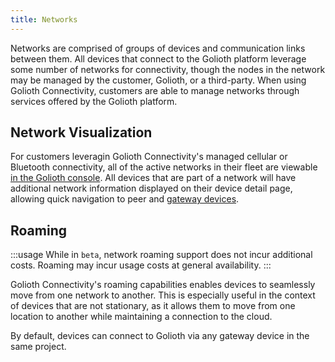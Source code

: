 ```yaml
---
title: Networks
---
```


Networks are comprised of groups of devices and communication links between
them. All devices that connect to the Golioth platform leverage some number of
networks for connectivity, though the nodes in the network may be managed by the
customer, Golioth, or a third-party. When using Golioth Connectivity, customers
are able to manage networks through services offered by the Golioth platform.

## Network Visualization

For customers leveragin Golioth Connectivity's managed cellular or Bluetooth
connectivity, all of the active networks in their fleet are viewable [in the
Golioth console](https://console.golioth.io/networks). All devices that are part
of a network will have additional network information displayed on their device
detail page, allowing quick navigation to peer and [gateway
devices](/connectivity/networks/gateways).

## Roaming

:::usage
While in `beta`, network roaming support does not incur additional costs.
Roaming may incur usage costs at general availability.
:::

Golioth Connectivity's roaming capabilities enables devices to seamlessly move
from one network to another. This is especially useful in the context of devices
that are not stationary, as it allows them to move from one location to another
while maintaining a connection to the cloud.

By default, devices can connect to Golioth via any gateway device in the same
project.
